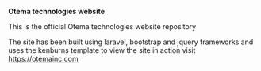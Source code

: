 **Otema technologies website**

This is the official Otema technologies website repository

The site has been built using laravel, bootstrap and jquery frameworks and uses the kenburns template 
to view the site in action visit https://otemainc.com

